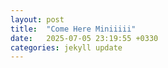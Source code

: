```yaml
---
layout: post
title:  "Come Here Miniiiii"
date:   2025-07-05 23:19:55 +0330
categories: jekyll update
---
```

